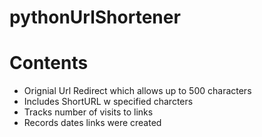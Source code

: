 # pythonUrlShortener

# Contents
* Orignial Url Redirect which allows up to 500 characters
* Includes ShortURL w specified charcters
* Tracks number of visits to links
* Records dates links were created
